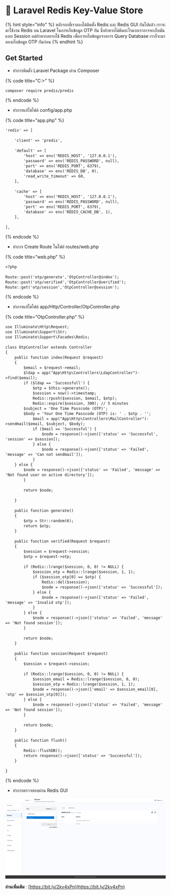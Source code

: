 # 🍂 Laravel Redis Key-Value Store

{% hint style="info" %}
หลังจากที่เราลองได้ติดตั้ง Redis และ Redis GUI กันไปแล้ว เราจะมาใช้งาน Redis บน Laravel ในการเก็บข้อมูล OTP กัน ซึ่งถ้าหากไม่คิดอะไรมากเราอาจจะเก็บมันแบบ Session แต่ถ้าหากอยากใช้ Redis เพื่อการเก็บข้อมูลจากการ Query Database เราก็จะมาลองเก็บข้อมูล OTP กันก่อน
{% endhint %}

## **Get Started**

* ทำการติดตั้ง Laravel Package ผ่าน Composer

{% code title="C:\>" %}
```
composer require predis/predis
```
{% endcode %}

* ทำการแก้ไขไฟล์ config/app.php

{% code title="app.php" %}
```
'redis' => [

    'client' => 'predis',

    'default' => [
        'host' => env('REDIS_HOST', '127.0.0.1'),
        'password' => env('REDIS_PASSWORD', null),
        'port' => env('REDIS_PORT', 6379),
        'database' => env('REDIS_DB', 0),
        'read_write_timeout' => 60,
    ],

    'cache' => [
        'host' => env('REDIS_HOST', '127.0.0.1'),
        'password' => env('REDIS_PASSWORD', null),
        'port' => env('REDIS_PORT', 6379),
        'database' => env('REDIS_CACHE_DB', 1),
    ],

],
```
{% endcode %}

* ทำการ Create Route ในไฟล์ routes/web.php

{% code title="web.php" %}
```
<?php

Route::post('otp/generate','OtpController@index');
Route::post('otp/verified','OtpController@verified');
Route::get('otp/session','OtpController@session');
```
{% endcode %}

* ทำการแก้ไขไฟล์ app/Http/Controller/OtpController.php

{% code title="OtpController.php" %}
```
use Illuminate\Http\Request;
use Illuminate\Support\Str;
use Illuminate\Support\Facades\Redis;

class OtpController extends Controller
{
    public function index(Request $request)
    {
        $email = $request->email;
        $ldap = app("App\Http\Controllers\LdapController")->find($email);
        if ($ldap == 'Successfull') {
            $otp = $this->generate();
            $session = now()->timestamp;
            Redis::rpush($session, $email, $otp);
            Redis::expire($session, 300); // 5 minutes
	    $subject = 'One Time Passcode (OTP)';
	    $body = 'Your One Time Passcode (OTP) is: ' . $otp . '';
            $mail = app("App\Http\Controllers\MailController")->sendmail($email, $subject, $body);
            if ($mail == 'Successful') {
                $node = response()->json(['status' => 'Successful', 'session' => $session]);
            } else {
                $node = response()->json(['status' => 'Failed', 'message' => 'Can not sendmail']);
            }            
	} else {
	    $node = response()->json(['status' => 'Failed', 'message' => 'Not found user on active directory']);
        }       

        return $node;

    }

    public function generate()
    {
        $otp = Str::random(6);
        return $otp;
    }

    public function verified(Request $request)
    {
        $session = $request->session;
        $otp = $request->otp;

        if (Redis::lrange($session, 0, 0) != NULL) {
            $session_otp = Redis::lrange($session, 1, 1);
            if ($session_otp[0] == $otp) {
                Redis::del($session);
                $node = response()->json(['status' => 'Successful']);
            } else {
                $node = response()->json(['status' => 'Failed', 'message' => 'Invalid otp']);
            }
        } else {
            $node = response()->json(['status' => 'Failed', 'message' => 'Not found session']);
        }

        return $node;
    }

    public function session(Request $request)
    {
        $session = $request->session;

        if (Redis::lrange($session, 0, 0) != NULL) {
            $session_email = Redis::lrange($session, 0, 0);
            $session_otp = Redis::lrange($session, 1, 1);
            $node = response()->json(['email' => $session_email[0], 'otp' => $session_otp[0]]);
        } else {
            $node = response()->json(['status' => 'Failed', 'message' => 'Not found session']);
        }

        return $node;
    }

    public function flush()
    {
        Redis::flushDB();
        return response()->json(['status' => 'Successful']);
    }
    
}
```
{% endcode %}

* ทำการตรวจสอบผ่าน Redis GUI

![Redis-01.png](../../../.gitbook/assets/redis-01.png)

**อ่านเพิ่มเติม** : [https://bit.ly/2kv4xPn](https://bit.ly/2kv4xPn)
